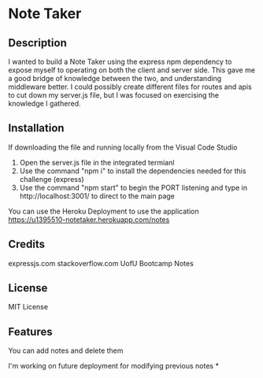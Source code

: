 # Note Taker

## Description

I wanted to build a Note Taker using the express npm dependency to expose myself to operating on both the client and server side. This gave me a good bridge of knowledge between the two, and understanding middleware better. I could possibly create different files for routes and apis to cut down my server.js file, but I was focused on exercising the knowledge I gathered. 

## Installation

If downloading the file and running locally from the Visual Code Studio
1. Open the server.js file in the integrated termianl
2. Use the command "npm i" to install the dependencies needed for this challenge (express)
3. Use the command "npm start" to begin the PORT listening and type in http://localhost:3001/ to direct to the main page

You can use the Heroku Deployment to use the application
https://u1395510-notetaker.herokuapp.com/notes


## Credits

expressjs.com
stackoverflow.com
UofU Bootcamp Notes

## License

MIT License

## Features

You can add notes and delete them

I'm working on future deployment for modifying previous notes *
